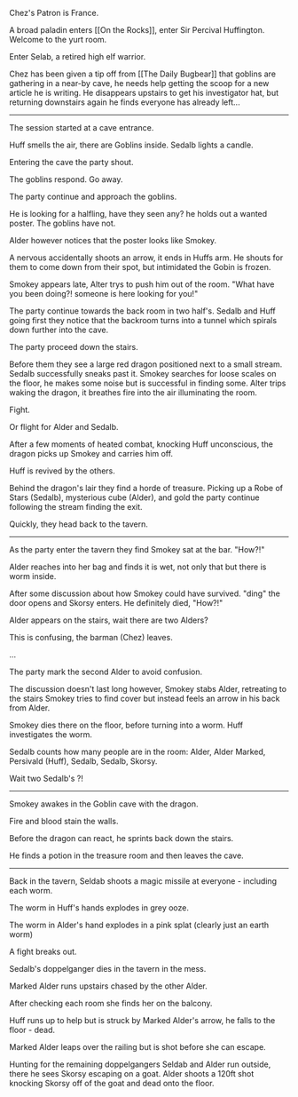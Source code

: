 Chez's Patron is France.

A broad paladin enters [[On the Rocks]], enter Sir Percival Huffington.
Welcome to the yurt room.

Enter Selab, a retired high elf warrior.

Chez has been given a tip off from [[The Daily Bugbear]] that goblins are gathering in a near-by cave, he needs help getting the scoop for a new article he is writing.
He disappears upstairs to get his investigator hat, but returning downstairs again he finds everyone has already left...

---

The session started at a cave entrance. 

Huff smells the air, there are Goblins inside.
Sedalb lights a candle.

Entering the cave the party shout.

The goblins respond.
Go away.

The party continue and approach the goblins.

He is looking for a halfling, have they seen any? he holds out a wanted poster.
The goblins have not.

Alder however notices that the poster looks like Smokey.

A nervous accidentally shoots an arrow, it ends in Huffs arm.
He shouts for them to come down from their spot, but intimidated the Gobin is frozen.

Smokey appears late, Alter trys to push him out of the room.
"What have you been doing?! someone is here looking for you!"

The party continue towards the back room in two half's.
Sedalb and Huff going first they notice that the backroom turns into a tunnel which spirals down further into the cave.

The party proceed down the stairs.

Before them they see a large red dragon positioned next to a small stream.
Sedalb successfully sneaks past it.
Smokey searches for loose scales on the floor, he makes some noise but is successful in finding some.
Alter trips waking the dragon, it breathes fire into the air illuminating the room.

Fight.

Or flight for Alder and Sedalb.

After a few moments of heated combat, knocking Huff unconscious, the dragon picks up Smokey and carries him off.

Huff is revived by the others.

Behind the dragon's lair they find a horde of treasure.
Picking up a Robe of Stars (Sedalb), mysterious cube (Alder), and gold the party continue following the stream finding the exit. 

Quickly, they head back to the tavern.

---

As the party enter the tavern they find Smokey sat at the bar. "How?!"

Alder reaches into her bag and finds it is wet, not only that but there is worm inside.

After some discussion about how Smokey could have survived. "ding" the door opens and Skorsy enters.
He definitely died, "How?!"

Alder appears on the stairs, wait there are two Alders?

This is confusing, the barman (Chez) leaves.

...

The party mark the second Alder to avoid confusion.

The discussion doesn't last long however, Smokey stabs Alder, retreating to the stairs Smokey tries to find cover but instead feels an arrow in his back from Alder.

Smokey dies there on the floor, before turning into a worm.
Huff investigates the worm.

Sedalb counts how many people are in the room: Alder, Alder Marked, Persivald (Huff), Sedalb, Sedalb, Skorsy.

Wait two Sedalb's ?!

----

Smokey awakes in the Goblin cave with the dragon.

Fire and blood stain the walls.

Before the dragon can react, he sprints back down the stairs.

He finds a potion in the treasure room and then leaves the cave.

----

Back in the tavern, Seldab shoots a magic missile at everyone - including each worm.

The worm in Huff's hands explodes in grey ooze. 

The worm in Alder's hand explodes in a pink splat (clearly just an earth worm)

A fight breaks out.

Sedalb's doppelganger dies in the tavern in the mess. 

Marked Alder runs upstairs chased by the other Alder.

After checking each room she finds her on the balcony.

Huff runs up to help but is struck by Marked Alder's arrow, he falls to the floor - dead.

Marked Alder leaps over the railing but is shot before she can escape.

Hunting for the remaining doppelgangers Seldab and Alder run outside, there he sees Skorsy escaping on a goat.
Alder shoots a 120ft shot knocking Skorsy off of the goat and dead onto the floor.

